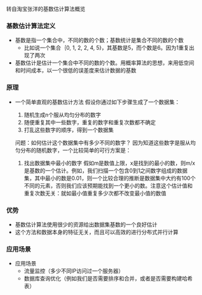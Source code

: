 转自淘宝张洋的基数估计算法概览

### 基数估计算法定义
* 基数是指一个集合中，不同的数的个数；基数统计是集合不同的数的个数
    * 比如说一个集合｛0, 1, 2, 2, 4, 5}，其基数是5，而个数是6。因为1重复出现了两次
* 基数估计是估计一个集合中不同的数的个数。用概率算法的思想，来用低空间和时间成本，以一个很低的误差度来估计数据的基数


### 原理
* 一个简单直观的基数估计方法
    假设你通过如下步骤生成了一个数据集：
    1. 随机生成n个服从均匀分布的数字
    2. 随便重复其中一些数字，重复的数字和重复次数都不确定
    3. 打乱这些数字的顺序，得到一个数据集

    问题：如何估计这个数据集中有多少不同的数字？
   因为知道这些数字是服从均匀分布的随机数字，一个比较简单的可行方案是：
    1. 找出数据集中最小的数字
        假如m是数值上限，x是找到的最小的数，则m/x是基数的一个估计。例如，我们扫描一个包含0到1之间数字组成的数据集，其中最小的数是0.01，则一个比较合理的推断是数据集中大约有100个不同的元素，否则我们应该预期能找到一个更小的数。注意这个估计值和重复次数无关：就如最小值重复多少次都不改变最小值的数值
   
   
### 优势
* 基数估计算法使用很少的资源给出数据集基数的一个良好估计
* 这个方法和数据本身的特征无关，而且可以高效的进行分布式并行计算


### 应用场景
* 应用场景
    * 流量监控（多少不同IP访问过一个服务器）
    * 数据库查询优化（例如我们是否需要排序和合并，或者是否需要构建哈希表）
